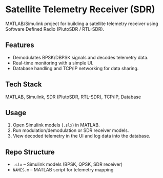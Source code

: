 # Satellite Telemetry Receiver (SDR)

MATLAB/Simulink project for building a satellite telemetry receiver using Software Defined Radio (PlutoSDR / RTL-SDR).

## Features
- Demodulates BPSK/DBPSK signals and decodes telemetry data.
- Real-time monitoring with a simple UI.
- Database handling and TCP/IP networking for data sharing.

## Tech Stack
MATLAB, Simulink, SDR (PlutoSDR, RTL-SDR), TCP/IP, Database

## Usage
1. Open Simulink models (`.slx`) in MATLAB.  
2. Run modulation/demodulation or SDR receiver models.  
3. View decoded telemetry in the UI and log data into the database.

## Repo Structure
- `.slx` – Simulink models (BPSK, QPSK, SDR receiver)  
- `NAMES.m` – MATLAB script for telemetry mapping  
